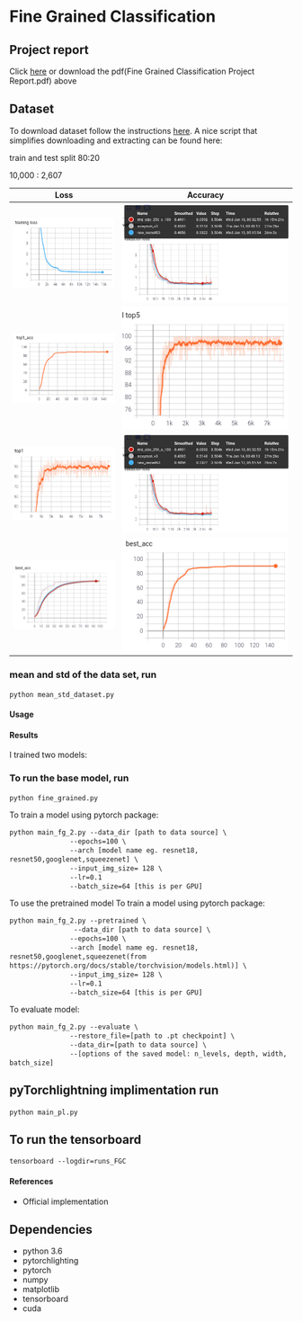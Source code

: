 # Fine Grained Classification

## Project report 

Click [here](https://www.overleaf.com/read/hybjpqspktym) or download the pdf(Fine Grained Classification Project Report.pdf) above


## Dataset
To download dataset follow the instructions [here](). A nice script that simplifies downloading and extracting can be found here: 



train and test split 80:20

  10,000   :  2,607



| Loss | Accuracy |
| --- | --- |
| ![bnaf_u1](FGC_results/train_loss.png) | ![](FGC_results/val_loss.png) |
| ![bnaf_u2](FGC_results/train_acc_top1.png) | ![](FGC_results/test_acc_top5.png) |
| ![bnaf_u3](FGC_results/test_acc_top1.png) | ![bnaf_2spirals](FGC_results/val_loss.png) |
| ![bnaf_u4](FGC_results/best_test_acc.png) | ![bnaf_rings](FGC_results/test_acc.png) |


### mean and std of the data set, run
```
python mean_std_dataset.py

```


#### Usage

#### Results
I trained two models:

### To run the base model, run

```
python fine_grained.py
```

To train a model using pytorch package:
```
python main_fg_2.py --data_dir [path to data source] \
               --epochs=100 \
               --arch [model name eg. resnet18, resnet50,googlenet,squeezenet] \
               --input_img_size= 128 \
               --lr=0.1
               --batch_size=64 [this is per GPU]
```
To use the pretrained model
To train a model using pytorch package:
```
python main_fg_2.py --pretrained \
                --data_dir [path to data source] \
               --epochs=100 \
               --arch [model name eg. resnet18, resnet50,googlenet,squeezenet(from https://pytorch.org/docs/stable/torchvision/models.html)] \
               --input_img_size= 128 \
               --lr=0.1
               --batch_size=64 [this is per GPU]
```



To evaluate model:
```
python main_fg_2.py --evaluate \
               --restore_file=[path to .pt checkpoint] \
               --data_dir=[path to data source] \
               --[options of the saved model: n_levels, depth, width, batch_size]
```


## pyTorchlightning implimentation run

```
python main_pl.py 
```

## To run the tensorboard 

```
tensorboard --logdir=runs_FGC

```



#### References
* Official implementation 




## Dependencies
* python 3.6
* pytorchlighting
* pytorch 
* numpy
* matplotlib
* tensorboard
* cuda

